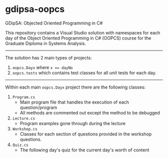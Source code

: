 # gdipsa-oopcs
GDipSA: Objected Oriented Programming in C#

This repository contains a Visual Studio solution with namespaces for each day of the Object Oriented Programming in C# (OOPCS) course for the Graduate Diploma in Systems Analysis.

---

The solution has 2 main types of projects:

1. `oopcs.Dayx` where `x == dayNo`
2. `oopcs.tests` which contains test classes for all unit tests for each day.

---

Within each main `oopcs.Dayx` project there are the following classes:

1. `Program.cs`
    - Main program file that handles the execution of each question/program
    - All methods are commented out except the method to be debugged
2. `Lecture.cs`
    - Program examples gone through during the lecture
3. `Workshop.cs`
    - Classes for each section of questions provided in the workshop questions.
4. `Quiz.cs`
    - The following day's quiz for the current day's worth of content
